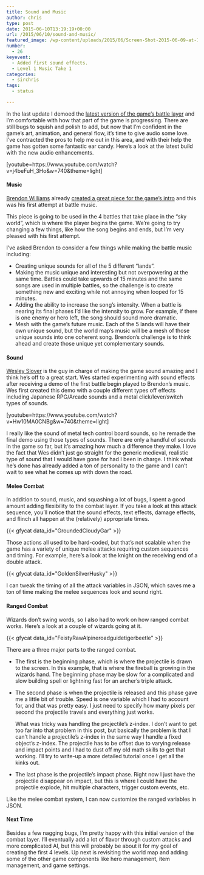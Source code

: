 ```yaml
---
title: Sound and Music
author: chris
type: post
date: 2015-06-10T13:19:19+00:00
url: /2015/06/10/sound-and-music/
featured_image: /wp-content/uploads/2015/06/Screen-Shot-2015-06-09-at-11.55.26-AM-2.png
number:
  - 26
keyevent:
  - Added first sound effects.
  - Level 1 Music Take 1
categories:
  - sirchris
tags:
  - status

---
```

In the last update I demoed the [latest version of the game’s battle layer][1] and I&#8217;m comfortable with how that part of the game is progressing. There are still bugs to squish and polish to add, but now that I’m confident in the game’s art, animation, and general flow, it’s time to give audio some love. I’ve contracted the pros to help me out in this area, and with their help the game has gotten some fantastic ear candy. Here’s a look at the latest build with the new audio enhancements.
<!--more-->

<div class="inlineimg">
  [youtube=https://www.youtube.com/watch?v=j4beFuH_3Ho&w=740&theme=light]
</div>

#### Music

[Brendon Williams][2] already [created a great piece for the game&#8217;s intro][3] and this was his first attempt at battle music.

This piece is going to be used in the 4 battles that take place in the “sky world”, which is where the player begins the game. We’re going to try changing a few things, like how the song begins and ends, but I’m very pleased with his first attempt.

I’ve asked Brendon to consider a few things while making the battle music including:

  * Creating unique sounds for all of the 5 different &#8220;lands&#8221;.
  * Making the music unique and interesting but not overpowering at the same time. Battles could take upwards of 15 minutes and the same songs are used in multiple battles, so the challenge is to create something new and exciting while not annoying when looped for 15 minutes.
  * Adding the ability to increase the song’s intensity. When a battle is nearing its final phases I’d like the intensity to grow. For example, if there is one enemy or hero left, the song should sound more dramatic.
  * Mesh with the game’s future music. Each of the 5 lands will have their own unique sound, but the world map’s music will be a mesh of those unique sounds into one coherent song. Brendon’s challenge is to think ahead and create those unique yet complementary sounds.

#### Sound

[Wesley Slover][4] is the guy in charge of making the game sound amazing and I think he’s off to a great start. Wes started experimenting with sound effects after receiving a demo of the first battle begin played to Brendon&#8217;s music. Wes first created this demo with a couple different types off effects including Japanese RPG/Arcade sounds and a metal click/lever/switch types of sounds.

<div class="inlineimg">
  [youtube=https://www.youtube.com/watch?v=Hw10MA0CNBg&w=740&theme=light]
</div>

I really like the sound of metal tech control board sounds, so he remade the final demo using those types of sounds. There are only a handful of sounds in the game so far, but it’s amazing how much a difference they make. I love the fact that Wes didn’t just go straight for the generic medieval, realistic type of sound that I would have gone for had I been in charge. I think what he’s done has already added a ton of personality to the game and I can’t wait to see what he comes up with down the road.

#### Melee Combat

In addition to sound, music, and squashing a lot of bugs, I spent a good amount adding flexibility to the combat layer. If you take a look at this attack sequence, you’ll notice that the sound effects, text effects, damage effects, and flinch all happen at the (relatively) appropriate times.

<div class="inlineimg">
  {{< gfycat data_id="GroundedCloudyGar" >}}
</div>

Those actions all used to be hard-coded, but that&#8217;s not scalable when the game has a variety of unique melee attacks requiring custom sequences and timing. For example, here’s a look at the knight on the receiving end of a double attack.

<div class="inlineimg">
  {{< gfycat data_id="GoldenSilverHusky" >}}
</div>

I can tweak the timing of all the attack variables in JSON, which saves me a ton of time making the melee sequences look and sound right.

#### Ranged Combat

Wizards don’t swing words, so I also had to work on how ranged combat works. Here’s a look at a couple of wizards going at it.

<div class="inlineimg">
  {{< gfycat data_id="FeistyRawAlpineroadguidetigerbeetle" >}}
</div>

There are a three major parts to the ranged combat.

  * The first is the beginning phase, which is where the projectile is drawn to the screen. In this example, that is where the fireball is growing in the wizards hand. The beginning phase may be slow for a complicated and slow building spell or lightning fast for an archer’s triple attack.
  * The second phase is when the projectile is released and this phase gave me a little bit of trouble. Speed is one variable which I had to account for, and that was pretty easy. I just need to specify how many pixels per second the projectile travels and everything just works.
  
      
    What was tricky was handling the projectile’s z-index. I don’t want to get too far into that problem in this post, but basically the problem is that I can’t handle a projectile’s z-index in the same way I handle a fixed object’s z-index. The projectile has to be offset due to varying release and impact points and I had to dust off my old math skills to get that working. I’ll try to write-up a more detailed tutorial once I get all the kinks out.
  * The last phase is the projectile’s impact phase. Right now I just have the projectile disappear on impact, but this is where I could have the projectile explode, hit multiple characters, trigger custom events, etc.

Like the melee combat system, I can now customize the ranged variables in JSON.

#### Next Time

Besides a few nagging bugs, I’m pretty happy with this initial version of the combat layer. I’ll eventually add a lot of flavor through custom attacks and more complicated AI, but this will probably be about it for my goal of creating the first 4 levels. Up next is revisiting the world map and adding some of the other game components like hero management, item management, and game settings.

 [1]: http://battleofbrothers.com/sirchris/the-battlefield-ui
 [2]: http://www.brendonwilliams.com
 [3]: http://battleofbrothers.com/sirchris/music-memory
 [4]: http://www.sonosanctus.com